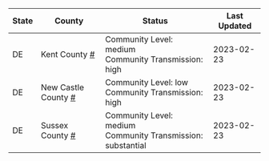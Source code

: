 State | County | Status | Last Updated
--- | --- | --- | --- 
DE | Kent County <a href="#kent_county">#</a> | <a name="kent_county"></a>Community Level: medium<br/>Community Transmission: high | 2023-02-23
DE | New Castle County <a href="#new_castle_county">#</a> | <a name="new_castle_county"></a>Community Level: low<br/>Community Transmission: high | 2023-02-23
DE | Sussex County <a href="#sussex_county">#</a> | <a name="sussex_county"></a>Community Level: medium<br/>Community Transmission: substantial | 2023-02-23
